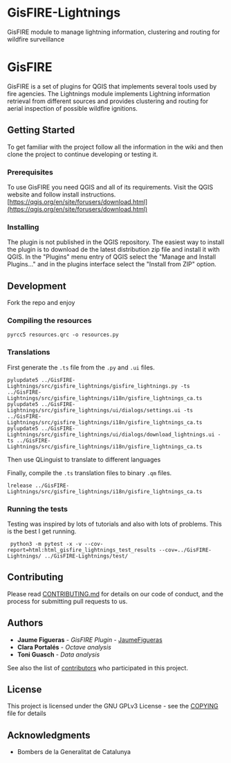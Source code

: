 # GisFIRE-Lightnings
GisFIRE module to manage lightning information, clustering and routing for wildfire surveillance

# GisFIRE

GisFIRE is a set of plugins for QGIS that implements several tools used by fire agencies. The Lightnings module 
implements Lightning information retrieval from different sources and provides clustering and routing for aerial 
inspection of possible wildfire ignitions.

## Getting Started

To get familiar with the project follow all the information in the wiki and then clone the project to continue 
developing or testing it.

### Prerequisites

To use GisFIRE you need QGIS and all of its requirements. Visit the QGIS website and follow install instructions.
[https://qgis.org/en/site/forusers/download.html](https://qgis.org/en/site/forusers/download.html)

### Installing

The plugin is not published in the QGIS repository. The easiest way to install the plugin is to download de the latest 
distribution zip file and install it with QGIS. In the "Plugins" menu entry of QGIS select the "Manage and Install 
Plugins..." and in the plugins interface select the "Install from ZIP" option.

## Development

Fork the repo and enjoy

### Compiling the resources

```console
pyrcc5 resources.qrc -o resources.py
```

### Translations

First generate the `.ts` file from the `.py` and `.ui` files.
```console
pylupdate5 ../GisFIRE-Lightnings/src/gisfire_lightnings/gisfire_lightnings.py -ts ../GisFIRE-Lightnings/src/gisfire_lightnings/i18n/gisfire_lightnings_ca.ts
pylupdate5 ../GisFIRE-Lightnings/src/gisfire_lightnings/ui/dialogs/settings.ui -ts ../GisFIRE-Lightnings/src/gisfire_lightnings/i18n/gisfire_lightnings_ca.ts
pylupdate5 ../GisFIRE-Lightnings/src/gisfire_lightnings/ui/dialogs/download_lightnings.ui -ts ../GisFIRE-Lightnings/src/gisfire_lightnings/i18n/gisfire_lightnings_ca.ts
```

Then use QLinguist to translate to different languages

Finally, compile the `.ts` translation files to binary `.qm` files.
```console
lrelease ../GisFIRE-Lightnings/src/gisfire_lightnings/i18n/gisfire_lightnings_ca.ts
```
### Running the tests

Testing was inspired by lots of tutorials and also with lots of problems. This is the best I get running.
```console
 python3 -m pytest -x -v --cov-report=html:html_gisfire_lightnings_test_results --cov=../GisFIRE-Lightnings/ ../GisFIRE-Lightnings/test/
```

## Contributing

Please read [CONTRIBUTING.md](CONTRIBUTING.md) for details on our code of
conduct, and the process for submitting pull requests to us.

## Authors

* **Jaume Figueras** - *GisFIRE Plugin* - [JaumeFigueras](https://github.com/JaumeFigueras)
* **Clara Portalés** - *Octave analysis*
* **Toni Guasch** - *Data analysis*


See also the list of [contributors](https://github.com/JaumeFigueras/GisFIRE-Lightnings/contributors)
who participated in this project.

## License

This project is licensed under the GNU GPLv3 License - see the [COPYING](COPYING)
file for details

## Acknowledgments

* Bombers de la Generalitat de Catalunya
